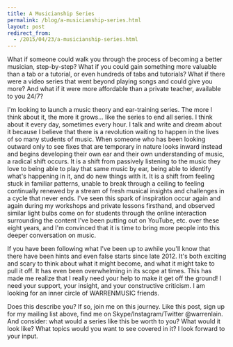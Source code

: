```yaml
---
title: A Musicianship Series
permalink: /blog/a-musicianship-series.html
layout: post
redirect_from:
  - /2015/04/23/a-musicianship-series.html
---
```


What if someone could walk you through the process of becoming a better musician, step-by-step? What if you could gain something more valuable than a tab or a tutorial, or even hundreds of tabs and tutorials? What if there were a video series that went beyond playing songs and could give you more? And what if it were more affordable than a private teacher, available to you 24/7?

I'm looking to launch a music theory and ear-training series. The more I think about it, the more it grows... like the series to end all series. I think about it every day, sometimes every hour. I talk and write and dream about it because I believe that there is a revolution waiting to happen in the lives of so many students of music. When someone who has been looking outward only to see fixes that are temporary in nature looks inward instead and begins developing their own ear and their own understanding of music, a radical shift occurs. It is a shift from passively listening to the music they love to being able to play that same music by ear, being able to identify what's happening in it, and do new things with it. It is a shift from feeling stuck in familiar patterns, unable to break through a ceiling to feeling continually renewed by a stream of fresh musical insights and challenges in a cycle that never ends. I've seen this spark of inspiration occur again and again during my workshops and private lessons firsthand, and observed similar light bulbs come on for students through the online interaction surrounding the content I've been putting out on YouTube, etc. over these eight years, and I'm convinced that it is time to bring more people into this deeper conversation on music.

If you have been following what I've been up to awhile you'll know that there have been hints and even false starts since late 2012. It's both exciting and scary to think about what it might become, and what it might take to pull it off. It has even been overwhelming in its scope at times. This has made me realize that I really need your help to make it get off the ground! I need your support, your insight, and your constructive criticism. I am looking for an inner circle of WARRENMUSIC friends.

Does this describe you? If so, join me on this journey. Like this post, sign up for my mailing list above, find me on Skype/Instagram/Twitter @warrenlain. And consider: what would a series like this be worth to you? What would it look like? What topics would you want to see covered in it? I look forward to your input.
